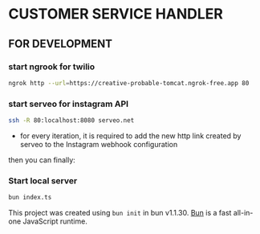 # CUSTOMER SERVICE HANDLER

## FOR DEVELOPMENT

### start ngrook for twilio
```bash
ngrok http --url=https://creative-probable-tomcat.ngrok-free.app 80
```
### start serveo for instagram API
```bash
ssh -R 80:localhost:8080 serveo.net
```
- for every iteration, it is required to add the new http link created by serveo to the Instagram webhook configuration

then you can finally:
### Start local server
```bash
bun index.ts
```


This project was created using `bun init` in bun v1.1.30. [Bun](https://bun.sh) is a fast all-in-one JavaScript runtime.